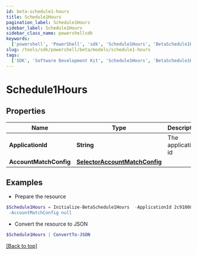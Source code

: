 ```yaml
---
id: beta-schedule1-hours
title: Schedule1Hours
pagination_label: Schedule1Hours
sidebar_label: Schedule1Hours
sidebar_class_name: powershellsdk
keywords:
  ['powershell', 'PowerShell', 'sdk', 'Schedule1Hours', 'BetaSchedule1Hours']
slug: /tools/sdk/powershell/beta/models/schedule1-hours
tags:
  ['SDK', 'Software Development Kit', 'Schedule1Hours', 'BetaSchedule1Hours']
---
```


# Schedule1Hours

## Properties

| Name | Type | Description | Notes |
| --- | --- | --- | --- |
| **ApplicationId** | **String** | The application id | [optional] |
| **AccountMatchConfig** | [**SelectorAccountMatchConfig**](selector-account-match-config) |  | [optional] |

## Examples

- Prepare the resource

```powershell
$Schedule1Hours = Initialize-BetaSchedule1Hours  -ApplicationId 2c91808874ff91550175097daaec161c" `
 -AccountMatchConfig null
```

- Convert the resource to JSON

```powershell
$Schedule1Hours | ConvertTo-JSON
```

[[Back to top]](#)
